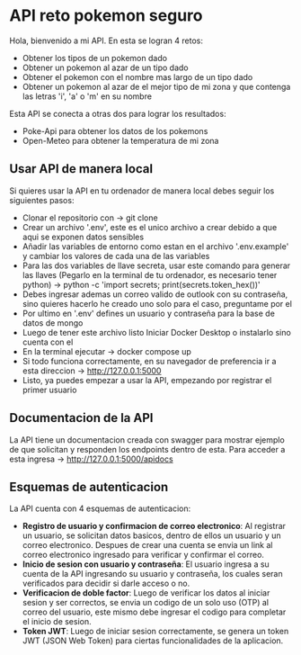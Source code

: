 # API reto pokemon seguro
Hola, bienvenido a mi API.
En esta se logran 4 retos:
- Obtener los tipos de un pokemon dado
- Obtener un pokemon al azar de un tipo dado
- Obtener el pokemon con el nombre mas largo de un tipo dado
- Obtener un pokemon al azar de el mejor tipo de mi zona y que contenga las letras 'i', 'a' o 'm' en su nombre

Esta API se conecta a otras dos para lograr los resultados:
- Poke-Api para obtener los datos de los pokemons
- Open-Meteo para obtener la temperatura de mi zona

## Usar API de manera local
Si quieres usar la API en tu ordenador de manera local debes seguir los siguientes pasos:
- Clonar el repositorio con -> git clone
- Crear un archivo '.env', este es el unico archivo a crear debido a que aqui se exponen datos sensibles
- Añadir las variables de entorno como estan en el archivo '.env.example' y cambiar los valores de cada una de las variables
- Para las dos variables de llave secreta, usar este comando para generar las llaves (Pegarlo en la terminal de tu ordenador, es necesario tener python) -> python -c 'import secrets; print(secrets.token_hex())'
- Debes ingresar ademas un correo valido de outlook con su contraseña, sino quieres hacerlo he creado uno solo para el caso, preguntame por el
- Por ultimo en '.env' defines un usuario y contraseña para la base de datos de mongo
- Luego de tener este archivo listo Iniciar Docker Desktop o instalarlo sino cuenta con el
- En la terminal ejecutar -> docker compose up
- Si todo funciona correctamente, en su navegador de preferencia ir a esta direccion -> http://127.0.0.1:5000
- Listo, ya puedes empezar a usar la API, empezando por registrar el primer usuario

## Documentacion de la API
La API tiene un documentacion creada con swagger para mostrar ejemplo de que solicitan y responden los endpoints dentro de esta. Para acceder a esta ingresa -> http://127.0.0.1:5000/apidocs

## Esquemas de autenticacion
La API cuenta con 4 esquemas de autenticacion:
- **Registro de usuario y confirmacion de correo electronico**: Al registrar un usuario, se solicitan datos basicos, dentro de ellos un usuario y un correo electronico. Despues de crear una cuenta se envia un link al correo electronico ingresado para verificar y confirmar el correo.
- **Inicio de sesion con usuario y contraseña**: El usuario ingresa a su cuenta de la API ingresando su usuario y contraseña, los cuales seran verificados para decidir si darle acceso o no.
- **Verificacion de doble factor**: Luego de verificar los datos al iniciar sesion y ser correctos, se envia un codigo de un solo uso (OTP) al correo del usuario, este mismo debe ingresar el codigo para completar el inicio de sesion.
- **Token JWT**: Luego de iniciar sesion correctamente, se genera un token JWT (JSON Web Token) para ciertas funcionalidades de la aplicacion.

